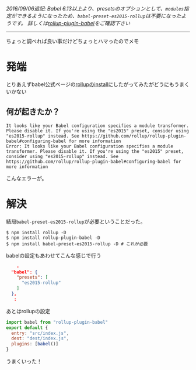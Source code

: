 

*2016/09/06追記: Babel 6.13以上より、presetsのオプションとして、`modules`指定ができるようになったため、`babel-preset-es2015-rollup`は不要になったようです。*
*詳しくは[rollup-plugin-babel](https://github.com/rollup/rollup-plugin-babel)をご確認下さい*

---

ちょっと調べれば良い事だけどちょっとハマったのでメモ

# 発端
とりあえずbabel公式ページの[rollupのinstall](https://babeljs.io/docs/setup/#rollup)にしたがってみたがどうにもうまくいかない

## 何が起きたか？
```
It looks like your Babel configuration specifies a module transformer. Please disable it. If you're using the "es2015" preset, consider using "es2015-rollup" instead. See https://github.com/rollup/rollup-plugin-babel#configuring-babel for more information
Error: It looks like your Babel configuration specifies a module transformer. Please disable it. If you're using the "es2015" preset, consider using "es2015-rollup" instead. See https://github.com/rollup/rollup-plugin-babel#configuring-babel for more information
```
こんなエラーが。

# 解決

結局`babel-preset-es2015-rollup`が必要ということだった。

```
$ npm install rollup -D
$ npm install rollup-plugin-babel -D
$ npm install babel-preset-es2015-rollup -D # これが必要
```

babelの設定もあわせてこんな感じで行う

```package.json
    :
  "babel": {
    "presets": [
      "es2015-rollup"
    ]
  },
   :
```

あとはrollupの設定

```rollup.config.js
import babel from "rollup-plugin-babel"
export default {
  entry: "src/index.js",
  dest: "dest/index.js",
  plugins: [babel()]
}
```

うまくいった！
